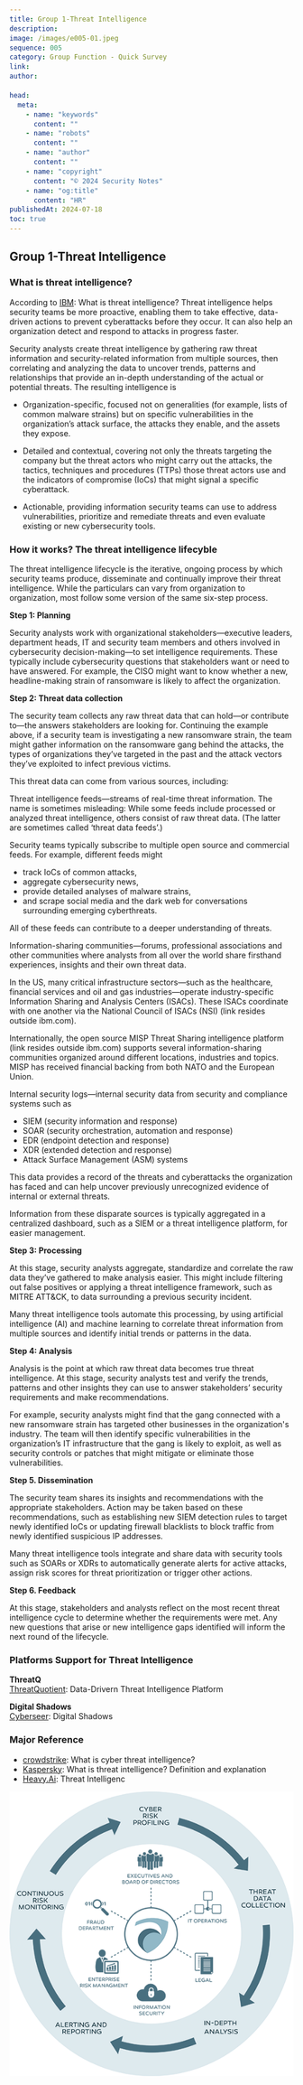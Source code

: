 ```yaml
---
title: Group 1-Threat Intelligence
description:
image: /images/e005-01.jpeg
sequence: 005
category: Group Function - Quick Survey
link:
author:

head:
  meta:
    - name: "keywords"
      content: ""
    - name: "robots"
      content: ""
    - name: "author"
      content: ""
    - name: "copyright"
      content: "© 2024 Security Notes"
    - name: "og:title"
      content: "HR"
publishedAt: 2024-07-18
toc: true
---
```


## Group 1-Threat Intelligence

### What is threat intelligence?

According to <a href="https://www.ibm.com/topics/threat-intelligence">IBM</a>: What is threat intelligence?
Threat intelligence helps security teams be more proactive, enabling them to take effective, data-driven actions to prevent cyberattacks before they occur. It can also help an organization detect and respond to attacks in progress faster.

Security analysts create threat intelligence by gathering raw threat information and security-related information from multiple sources, then correlating and analyzing the data to uncover trends, patterns and relationships that provide an in-depth understanding of the actual or potential threats. The resulting intelligence is

- Organization-specific, focused not on generalities (for example, lists of common malware strains) but on specific vulnerabilities in the organization’s attack surface, the attacks they enable, and the assets they expose.

- Detailed and contextual, covering not only the threats targeting the company but the threat actors who might carry out the attacks, the tactics, techniques and procedures (TTPs) those threat actors use and the indicators of compromise (IoCs) that might signal a specific cyberattack.

- Actionable, providing information security teams can use to address vulnerabilities, prioritize and remediate threats and even evaluate existing or new cybersecurity tools.

### How it works? The threat intelligence lifecyble

The threat intelligence lifecycle is the iterative, ongoing process by which security teams produce, disseminate and continually improve their threat intelligence. While the particulars can vary from organization to organization, most follow some version of the same six-step process.

**Step 1: Planning**

Security analysts work with organizational stakeholders—executive leaders, department heads, IT and security team members and others involved in cybersecurity decision-making—to set intelligence requirements. These typically include cybersecurity questions that stakeholders want or need to have answered. For example, the CISO might want to know whether a new, headline-making strain of ransomware is likely to affect the organization.

**Step 2: Threat data collection**

The security team collects any raw threat data that can hold—or contribute to—the answers stakeholders are looking for. Continuing the example above, if a security team is investigating a new ransomware strain, the team might gather information on the ransomware gang behind the attacks, the types of organizations they’ve targeted in the past and the attack vectors they’ve exploited to infect previous victims.

This threat data can come from various sources, including:

Threat intelligence feeds—streams of real-time threat information. The name is sometimes misleading: While some feeds include processed or analyzed threat intelligence, others consist of raw threat data. (The latter are sometimes called ‘threat data feeds’.)

Security teams typically subscribe to multiple open source and commercial feeds. For example, different feeds might

- track IoCs of common attacks,
- aggregate cybersecurity news,
- provide detailed analyses of malware strains,
- and scrape social media and the dark web for conversations surrounding emerging cyberthreats.

All of these feeds can contribute to a deeper understanding of threats.

Information-sharing communities—forums, professional associations and other communities where analysts from all over the world share firsthand experiences, insights and their own threat data.

In the US, many critical infrastructure sectors—such as the healthcare, financial services and oil and gas industries—operate industry-specific Information Sharing and Analysis Centers (ISACs). These ISACs coordinate with one another via the National Council of ISACs (NSI) (link resides outside ibm.com).

Internationally, the open source MISP Threat Sharing intelligence platform (link resides outside ibm.com) supports several information-sharing communities organized around different locations, industries and topics. MISP has received financial backing from both NATO and the European Union.

Internal security logs—internal security data from security and compliance systems such as

- SIEM (security information and response)
- SOAR (security orchestration, automation and response)
- EDR (endpoint detection and response)
- XDR (extended detection and response)
- Attack Surface Management (ASM) systems

This data provides a record of the threats and cyberattacks the organization has faced and can help uncover previously unrecognized evidence of internal or external threats.

Information from these disparate sources is typically aggregated in a centralized dashboard, such as a SIEM or a threat intelligence platform, for easier management.

**Step 3: Processing**

At this stage, security analysts aggregate, standardize and correlate the raw data they’ve gathered to make analysis easier. This might include filtering out false positives or applying a threat intelligence framework, such as MITRE ATT&CK, to data surrounding a previous security incident.

Many threat intelligence tools automate this processing, by using artificial intelligence (AI) and machine learning to correlate threat information from multiple sources and identify initial trends or patterns in the data.

**Step 4: Analysis**

Analysis is the point at which raw threat data becomes true threat intelligence. At this stage, security analysts test and verify the trends, patterns and other insights they can use to answer stakeholders’ security requirements and make recommendations.

For example, security analysts might find that the gang connected with a new ransomware strain has targeted other businesses in the organization's industry. The team will then identify specific vulnerabilities in the organization’s IT infrastructure that the gang is likely to exploit, as well as security controls or patches that might mitigate or eliminate those vulnerabilities.

**Step 5. Dissemination**

The security team shares its insights and recommendations with the appropriate stakeholders. Action may be taken based on these recommendations, such as establishing new SIEM detection rules to target newly identified IoCs or updating firewall blacklists to block traffic from newly identified suspicious IP addresses.

Many threat intelligence tools integrate and share data with security tools such as SOARs or XDRs to automatically generate alerts for active attacks, assign risk scores for threat prioritization or trigger other actions.

**Step 6. Feedback**

At this stage, stakeholders and analysts reflect on the most recent threat intelligence cycle to determine whether the requirements were met. Any new questions that arise or new intelligence gaps identified will inform the next round of the lifecycle.

### Platforms Support for Threat Intelligence

**ThreatQ**  
<a href="https://www.threatq.com/">ThreatQuotient</a>: Data-Drivern Threat Intelligence Platform

**Digital Shadows**  
<a href="https://www.cyberseer.net/technologies/digital-shadows/">Cyberseer</a>: Digital Shadows

### Major Reference

- <a href="https://www.crowdstrike.com/cybersecurity-101/threat-intelligence/">crowdstrike</a>: What is cyber threat intelligence?
- <a href="https://www.kaspersky.com/resource-center/definitions/threat-intelligence">Kaspersky</a>: What is threat intelligence? Definition and explanation
- <a href="https://www.heavy.ai/technical-glossary/threat-intelligence">Heavy.Ai</a>: Threat Intelligenc

![e005-01.jpeg](/images/e005-01.jpeg)

